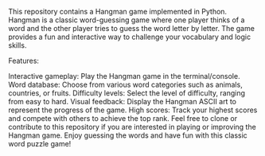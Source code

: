 This repository contains a Hangman game implemented in Python. Hangman is a classic word-guessing game where one player thinks of a word and the other player tries to guess the word letter by letter. The game provides a fun and interactive way to challenge your vocabulary and logic skills.

Features:

Interactive gameplay: Play the Hangman game in the terminal/console.
Word database: Choose from various word categories such as animals, countries, or fruits.
Difficulty levels: Select the level of difficulty, ranging from easy to hard.
Visual feedback: Display the Hangman ASCII art to represent the progress of the game.
High scores: Track your highest scores and compete with others to achieve the top rank.
Feel free to clone or contribute to this repository if you are interested in playing or improving the Hangman game. Enjoy guessing the words and have fun with this classic word puzzle game!